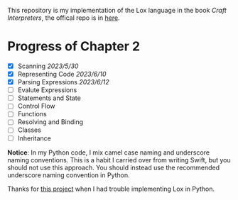 This repository is my implementation of the Lox language in the book *Craft Interpreters*, the offical repo is in [here](https://github.com/munificent/craftinginterpreters).

# Progress of Chapter 2

* [x] Scanning *2023/5/30*
* [x] Representing Code *2023/6/10*
* [x] Parsing Expressions *2023/6/12*
* [ ] Evalute Expressions
* [ ] Statements and State
* [ ] Control Flow
* [ ] Functions
* [ ] Resolving and Binding
* [ ] Classes
* [ ] Inheritance

**Notice**: In my Python code, I mix camel case naming and underscore naming conventions. This is a habit I carried over from writing Swift, but you should not use this approach. You should instead use the recommended underscore naming convention in Python.

Thanks for [this project](https://github.com/MtScience/PyLox) when I had trouble implementing Lox in Python.
